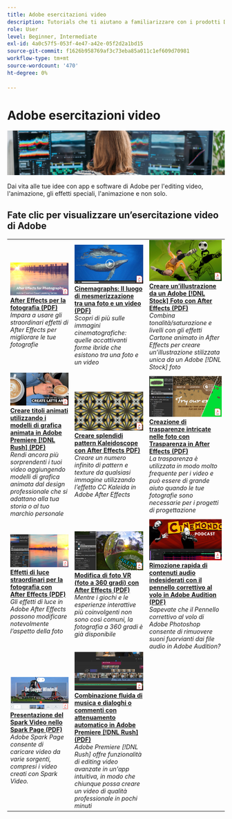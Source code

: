 ```yaml
---
title: Adobe esercitazioni video
description: Tutorials che ti aiutano a familiarizzare con i prodotti DVA Adobi
role: User
level: Beginner, Intermediate
exl-id: 4a0c57f5-053f-4e47-a42e-05f2d2a1bd15
source-git-commit: f1626b958769af3c73eba85a011c1ef609d70981
workflow-type: tm+mt
source-wordcount: '470'
ht-degree: 0%

---
```


# Adobe esercitazioni video

![Creative Cloud Hero Image](../assets/CCEbanner-DVA.png)

Dai vita alle tue idee con app e software di Adobe per l&#39;editing video, l&#39;animazione, gli effetti speciali, l&#39;animazione e non solo.

## Fate clic per visualizzare un’esercitazione video di Adobe

<table>
<tr>
 <td>
   <a href="assets/AfterEffectsforPhotography.pdf">
      <img alt="After Effects per la fotografia" src="assets/AfterEffectsforPhotography.jpg" />
   </a>
    <div>
   <a href="assets/AfterEffectsforPhotography.pdf"><strong>After Effects per la fotografia (PDF)</strong></a>
    </div>
    <em>Impara a usare gli straordinari effetti di After Effects per migliorare le tue fotografie</em>
    <br>
  </td>
  <td>
   <a href="assets/CinemagraphsTheMesmerizingPlaceBetweenaPhotoandaVideo.pdf">
      <img alt="Cinemagraphs: Il luogo incantevole tra una foto e un video" src="assets/CinemagraphsTheMesmerizingPlaceBetweenaPhotoandaVideo.jpg" />
   </a>
    <div>
   <a href="assets/CinemagraphsTheMesmerizingPlaceBetweenaPhotoandaVideo.pdf"><strong>Cinemagraphs: Il luogo di mesmerizzazione tra una foto e un video (PDF)</strong></a>
    </div>
    <em>Scopri di più sulle immagini cinematografiche: quelle accattivanti forme ibride che esistono tra una foto e un video</em>
    <br>
  </td>
  <td>
   <a href="assets/CreateanIllustrationfromanAdobeStockPhotowithAfterEffects.pdf">
      <img alt="Creare un’illustrazione da un Adobe [!DNL Stock] Foto con After Effects" src="assets/CreateanIllustrationfromanAdobeStockPhotowithAfterEffects.jpg" />
   </a>
    <div>
   <a href="assets/CreateanIllustrationfromanAdobeStockPhotowithAfterEffects.pdf"><strong>Creare un’illustrazione da un Adobe [!DNL Stock] Foto con After Effects (PDF)</strong></a>
    </div>
    <em>Combina tonalità/saturazione e livelli con gli effetti Cartone animato in After Effects per creare un’illustrazione stilizzata unica da un Adobe [!DNL Stock] foto</em>
    <br>
  </td>
</tr>
<tr>
 <td>
   <a href="assets/CreateAnimatedTitlesUsingMotionGraphicsTemplatesinAdobePremiereRush.pdf">
      <img alt="Creare titoli animati utilizzando i modelli di grafica animata in Adobe Premiere [!DNL Rush]" src="assets/CreateAnimatedTitlesUsingMotionGraphicsTemplatesinAdobePremiereRush.jpg" />
   </a>
    <div>
   <a href="assets/CreateAnimatedTitlesUsingMotionGraphicsTemplatesinAdobePremiereRush.pdf"><strong>Creare titoli animati utilizzando i modelli di grafica animata in Adobe Premiere [!DNL Rush] (PDF)</strong></a>
    </div>
    <em>Rendi ancora più sorprendenti i tuoi video aggiungendo modelli di grafica animata dal design professionale che si adattano alla tua storia o al tuo marchio personale</em>
    <br>
  </td>
  <td>
   <a href="assets/CreateBeautifulKaleidoscopePatternswithAfterEffects.pdf">
      <img alt="Creare splendidi pattern Kaleidoscope con After Effects" src="assets/CreateBeautifulKaleidoscopePatternswithAfterEffects.jpg" />
   </a>
    <div>
   <a href="assets/CreateBeautifulKaleidoscopePatternswithAfterEffects.pdf"><strong>Creare splendidi pattern Kaleidoscope con After Effects PDF)</strong></a>
    </div>
    <em>Creare un numero infinito di pattern e texture da qualsiasi immagine utilizzando l’effetto CC Kaleida in Adobe After Effects</em>
    <br>
  </td>
  <td>
   <a href="assets/CreateIntricateTransparencyinyourPhotographswithKeyinginAfterEffects.pdf">
      <img alt="Creazione di trasparenze intricate nelle foto con Trasparenza in After Effects" src="assets/CreateIntricateTransparencyinyourPhotographswithKeyinginAfterEffects.jpg" />
   </a>
    <div>
   <a href="assets/CreateIntricateTransparencyinyourPhotographswithKeyinginAfterEffects.pdf"><strong>Creazione di trasparenze intricate nelle foto con Trasparenza in After Effects (PDF)</strong></a>
    </div>
    <em>La trasparenza è utilizzata in modo molto frequente per i video e può essere di grande aiuto quando le tue fotografie sono necessarie per i progetti di progettazione</em>
    <br>
  </td>
</tr>
<tr>
 <td>
   <a href="assets/DazzlingLightEffectsforPhotographywithAfterEffects.pdf">
      <img alt="Effetti di luce straordinari per la fotografia con After Effects" src="assets/DazzlingLightEffectsforPhotographywithAfterEffects.jpg" />
   </a>
    <div>
   <a href="assets/DazzlingLightEffectsforPhotographywithAfterEffects.pdf"><strong>Effetti di luce straordinari per la fotografia con After Effects (PDF)</strong></a>
    </div>
    <em>Gli effetti di luce in Adobe After Effects possono modificare notevolmente l’aspetto della foto</em>
    <br>
  </td>
  <td>
   <a href="assets/EditingVRPhotography360photoswithAfterEffects.pdf">
      <img alt="Modifica di foto VR (foto a 360 gradi) con After Effects" src="assets/EditingVRPhotography360photoswithAfterEffects.jpg" />
   </a>
    <div>
   <a href="assets/EditingVRPhotography360photoswithAfterEffects.pdf"><strong>Modifica di foto VR (foto a 360 gradi) con After Effects (PDF)</strong></a>
    </div>
    <em>Mentre i giochi e le esperienze interattive più coinvolgenti non sono così comuni, la fotografia a 360 gradi è già disponibile</em>
    <br>
  </td>
  <td>
   <a href="assets/QuicklyRemoveUnwantedAudioContentwiththeSpotHealingBrushinAdobeAudition.pdf">
      <img alt="Rimozione rapida di contenuti audio indesiderati con il pennello correttivo al volo in Adobe Audition" src="assets/QuicklyRemoveUnwantedAudioContentwiththeSpotHealingBrushinAdobeAudition.jpg" />
   </a>
    <div>
   <a href="assets/QuicklyRemoveUnwantedAudioContentwiththeSpotHealingBrushinAdobeAudition.pdf"><strong>Rimozione rapida di contenuti audio indesiderati con il pennello correttivo al volo in Adobe Audition (PDF)</strong></a>
    </div>
    <em>Sapevate che il Pennello correttivo al volo di Adobe Photoshop consente di rimuovere suoni fuorvianti dai file audio in Adobe Audition?</em>
    <br>
  </td>
</tr>
<tr>
   <td>
   <a href="assets/ShowcaseyourSparkVideoinyourSparkPage.pdf">
      <img alt="Presentazione del Spark Video nello Spark Page" src="assets/ShowcaseyourSparkVideoinyourSparkPage.jpg" />
   </a>
    <div>
   <a href="assets/ShowcaseyourSparkVideoinyourSparkPage.pdf"><strong>Presentazione del Spark Video nello Spark Page (PDF)</strong></a>
    </div>
    <em>Adobe Spark Page consente di caricare video da varie sorgenti, compresi i video creati con Spark Video.</em>
    <br>
  </td>
  <td>
   <a href="assets/SmoothlyCombineMusicandDialogueorNarrationwithAutoduckinginAdobePremiereRush.pdf">
      <img alt="Combinazione fluida di musica e dialoghi o commenti con attenuamento automatico in Adobe Premiere [!DNL Rush]" src="assets/SmoothlyCombineMusicandDialogueorNarrationwithAutoduckinginAdobePremiereRush.jpg" />
   </a>
    <div>
   <a href="assets/SmoothlyCombineMusicandDialogueorNarrationwithAutoduckinginAdobePremiereRush.pdf"><strong>Combinazione fluida di musica e dialoghi o commenti con attenuamento automatico in Adobe Premiere [!DNL Rush] (PDF)</strong></a>
    </div>
    <em>Adobe Premiere [!DNL Rush] offre funzionalità di editing video avanzate in un'app intuitiva, in modo che chiunque possa creare un video di qualità professionale in pochi minuti</em>
    <br>
  </td>
</tr>
</table>
